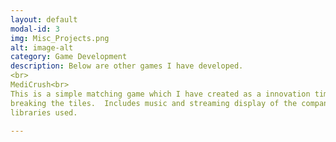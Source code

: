 ```yaml
---
layout: default
modal-id: 3
img: Misc_Projects.png
alt: image-alt
category: Game Development
description: Below are other games I have developed.
<br>
MediCrush<br>
This is a simple matching game which I have created as a innovation time project at Medidata Solutions.  Plays like CandyCrush with Match 3+ 
breaking the tiles.  Includes music and streaming display of the companies' offerings.  Programmed in Java for the Android platform.  No external
libraries used.

---
```

